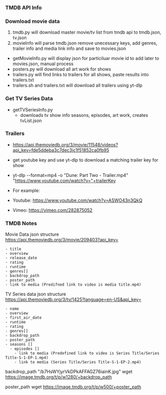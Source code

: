 ### TMDB API Info

### Download movie data
1. tmdb.py will download master movie/tv list from tmdb api to tmdb.json, tv.json
2. movieInfo will parse tmdb.json remove unecessary keys, add genres, trailer info and media link info and save to movies.json

* getMovieInfo.py will display json for particiluar movie id to add later to movies.json, manual process
* posters.py will download all art work for shows
* trailers.py will find links to trailers for all shows, paste results into trailers.txt
* trailers.sh and trailers.txt will download all trailers using yt-dlp

### Get TV Series Data
* getTVSeriesInfo.py
    * downloads tv show info seasons, episodes, art work, creates tvList.json
### Trailers
* https://api.themoviedb.org/3/movie/11548/videos?api_key=fde5ddeba3c7dec3jc1f51852ca0fb95
* get youtube key and use yt-dlp to download a matching trailer key for show
* yt-dlp --format=mp4 -o "Dune: Part Two - Trailer.mp4" "https://www.youtube.com/watch?v="+trailerKey

* For example:
* Youtube: https://www.youtube.com/watch?v=ASWO43n3QkQ
* Vimeo: https://vimeo.com/282875052

### TMDB Notes
Movie Data json structure <br>
https://api.themoviedb.org/3/movie/209403?api_key= <br>

```
- title
- overview
- release_date
- rating
- runtime
- genres[]
- backdrop_path
- poster_path
- link to media (Predifned link to video is media title.mp4)
```
TV Series data json structure <br>
https://api.themoviedb.org/3/tv/1425?language=en-US&api_key= <br>

```
- name
- overview
- first_air_date
- runtime
- rating
- genres[]
- backdrop_path
- poster_path
- seasons []
  - episodes []
    - link to media (Predefined link to video is Series Title/Series Title-S-1-EP-1.mp4)
    - link to media (Series Title/Series Title-S-1-EP-2.mp4)
```

backdrop_path	"/b7HsWYjyrVkDPkAFFAGZ76iainK.jpg"
    wget https://image.tmdb.org/t/p/w1280/+backdrop_path

poster_path
    wget https://image.tmdb.org/t/p/w500/+poster_path


